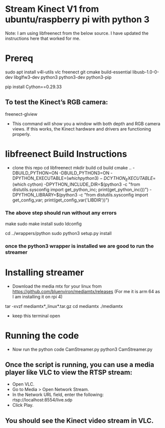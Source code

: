 # Stream Kinect V1 from ubuntu/raspberry pi with python 3

Note: I am using libfreenect from the below source. I have updated the instructions here that worked for me.

# Prereq

sudo apt install v4l-utils vlc freenect git cmake build-essential libusb-1.0-0-dev libglfw3-dev python3 python3-dev python3-pip

pip install Cython==0.29.33

## To test the Kinect’s RGB camera:

freenect-glview

- This command will show you a window with both depth and RGB camera views. If this works, the Kinect hardware and drivers are functioning properly.

# libfreenect Build Instructions

- clone this repo
  cd libfreenect
  mkdir build
  cd build
  cmake .. -DBUILD_PYTHON=ON -DBUILD_PYTHON3=ON -DPYTHON_EXECUTABLE=$(which python3) -DCYTHON_EXECUTABLE=$(which cython) -DPYTHON_INCLUDE_DIR=$(python3 -c "from distutils.sysconfig import get_python_inc; print(get_python_inc())") -DPYTHON_LIBRARY=$(python3 -c "from distutils.sysconfig import get_config_var; print(get_config_var('LIBDIR'))")

### The above step should run without any errors

make
sudo make install
sudo ldconfig

cd ../wrappers/python
sudo python3 setup.py install

### once the python3 wrapper is installed we are good to run the streamer

# Installing streamer

- Download the media mtx for your linux from https://github.com/bluenviron/mediamtx/releases (For me it is arm 64 as I am installing it on rpi 4)

tar -xvzf mediamtx*<version>\_linux*<your-arch>.tar.gz
cd mediamtx
./mediamtx

- keep this terminal open

# Running the code

- Now run the python code CamStreamer.py
  python3 CamStreamer.py

## Once the script is running, you can use a media player like VLC to view the RTSP stream:

- Open VLC.
- Go to Media > Open Network Stream.
- In the Network URL field, enter the following: rtsp://localhost:8554/live.sdp
- Click Play.

## You should see the Kinect video stream in VLC.
